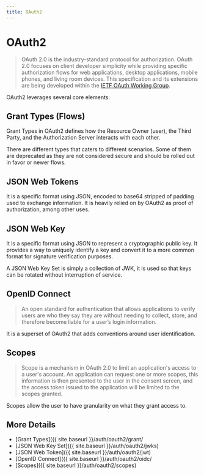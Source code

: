 ```yaml
---
title: OAuth2
---
```


# OAuth2

> OAuth 2.0 is the industry-standard protocol for authorization. OAuth 2.0 focuses on client developer simplicity while providing specific authorization flows for web applications, desktop applications, mobile phones, and living room devices. This specification and its extensions are being developed within the [IETF OAuth Working Group](https://www.ietf.org/mailman/listinfo/oauth).

OAuth2 leverages several core elements:

## Grant Types (Flows)

Grant Types in OAuth2 defines how the Resource Owner (user), the Third Party, and the Authorization Server interacts with each other.

There are different types that caters to different scenarios. Some of them are deprecated as they are not considered secure and should be rolled out in favor or newer flows. 

## JSON Web Tokens

It is a specific format using JSON, encoded to base64 stripped of padding used to exchange information. It is heavily relied on by OAuth2 as proof of authorization, among other uses.

## JSON Web Key

It is a specific format using JSON to represent a cryptographic public key. It provides a way to uniquely identify a key and convert it to a more common format for signature verification purposes.

A JSON Web Key Set is simply a collection of JWK, it is used so that keys can be rotated without interruption of service.

## OpenID Connect

> An open standard for authentication that allows applications to verify users are who they say they are without needing to collect, store, and therefore become liable for a user’s login information.

It is a superset of OAuth2 that adds conventions around user identification.

## Scopes

> Scope is a mechanism in OAuth 2.0 to limit an application's access to a user's account. An application can request one or more scopes, this information is then presented to the user in the consent screen, and the access token issued to the application will be limited to the scopes granted.

Scopes allow the user to have granularity on what they grant access to.

## More Details

- [Grant Types]({{ site.baseurl }}/auth/oauth2/grant/
- [JSON Web Key Set]({{ site.baseurl }}/auth/oauth2/jwks)
- [JSON Web Token]({{ site.baseurl }}/auth/oauth2/jwt)
- [OpenID Connect]({{ site.baseurl }}/auth/oauth2/oidc/
- [Scopes]({{ site.baseurl }}/auth/oauth2/scopes)
